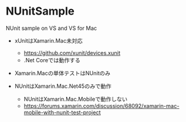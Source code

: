 # NUnitSample
NUnit sample on VS and VS for Mac

- xUnitはXamarin.Mac未対応
  - https://github.com/xunit/devices.xunit
  - .Net Coreでは動作する
  
- Xamarin.Macの単体テストはNUnitのみ

- NUnitはXamarin.Mac.Net45のみで動作
  - NUnitはXamarin.Mac.Mobileで動作しない
  - https://forums.xamarin.com/discussion/68092/xamarin-mac-mobile-with-nunit-test-project


